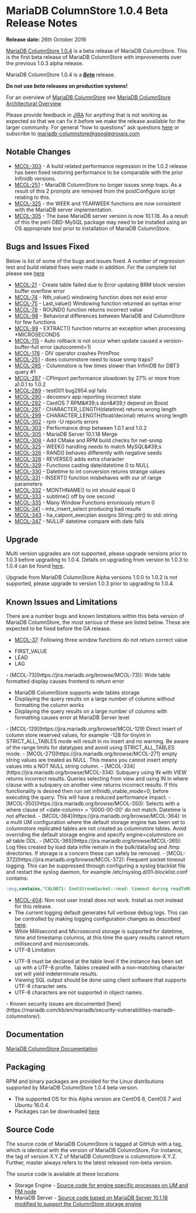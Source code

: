 # MariaDB ColumnStore 1.0.4 Beta Release Notes

<strong>Release date:</strong> 26th October 2016

[MariaDB ColumnStore 1.0.4](/columns-storage-engines-and-plugins/storage-engines/mariadb-columnstore/) is a beta release of MariaDB ColumnStore. This is the first beta release of MariaDB ColumnStore with improvements over the previous 1.0.3 alpha release.

MariaDB ColumnStore 1.0.4 is a <strong><em>[Beta](/kb/en/release-criteria/)</em></strong> release.

<strong>Do not use <em>beta</em> releases on production systems!</strong>

For an overview of [MariaDB ColumnStore](/columns-storage-engines-and-plugins/storage-engines/mariadb-columnstore/) see [MariaDB ColumnStore Architectural Overview](/columns-storage-engines-and-plugins/storage-engines/mariadb-columnstore/columnstore-architecture/columnstore-architectural-overview/)

Please provide feedback in [JIRA](https://jira.mariadb.org/browse/MCOL) for anything that is not working as expected so that we can fix it before we make the release available for the larger community.
For general "how to questions" ask questions [here](/columns-storage-engines-and-plugins/storage-engines/mariadb-columnstore/) or subscribe to mariadb-columnstore@googlegroups.com

## Notable Changes

- [MCOL-303](https://jira.mariadb.org/browse/MCOL-303) - A build related performance regression in the 1.0.2 release has been fixed restoring performance to be comparable with the prior Infinidb versions.
- [MCOL-251](https://jira.mariadb.org/browse/MCOL-251) - MariaDB ColumnStore no longer issues snmp traps. As a result of this 2 prompts are removed from the postConfigure script relating to this.
- [MCOL-325](https://jira.mariadb.org/browse/MCOL-325) - the WEEK and YEARWEEK functions are now consistent with the MariaDB server implementation.
- [MCOL-305](https://jira.mariadb.org/browse/MCOL-305) - The base MariaDB server version is now 10.1.18. As a result of this the perl-DBD-MySQL package may need to be installed using an OS appropriate tool prior to installation of MariaDB ColumnStore.

## Bugs and Issues Fixed

Below is list of some of the bugs and issues fixed. A number of regression test and build related fixes were made in addition. For the complete list please see [here](https://jira.mariadb.org/issues/?jql=project%20%3D%20MCOL%20AND%20status%20%3D%20CLOSED%20and%20fixVersion%20%3D%201.0.4%20ORDER%20BY%20priority%20DESC%2C%20updated%20DESC)

- [MCOL-21](https://jira.mariadb.org/browse/MCOL-21) - Create table failed due to   Error updating BRM block version buffer overflow error
- [MCOL-74](https://jira.mariadb.org/browse/MCOL-74) - Nth_value() windowing function does not exist error
- [MCOL-75](https://jira.mariadb.org/browse/MCOL-75) - Last_value() Windowing function returned an syntax error
- [MCOL-78](https://jira.mariadb.org/browse/MCOL-78) - ROUND() function returns incorrect value
- [MCOL-98](https://jira.mariadb.org/browse/MCOL-98) - Behavioral differences between MariaDB and ColumnStore for few functions
- [MCOL-99](https://jira.mariadb.org/browse/MCOL-99) - EXTRACT() function returns an exception when processing *MICROSECONDS
- [MCOL-115](https://jira.mariadb.org/browse/MCOL-115) - Auto rollback is not occur when update caused a version-buffer-full error (autocommit=1)
- [MCOL-176](https://jira.mariadb.org/browse/MCOL-176) - DIV operator crashes PrimProc
- [MCOL-251](https://jira.mariadb.org/browse/MCOL-251) - does columnstore need to issue snmp traps?
- [MCOL-285](https://jira.mariadb.org/browse/MCOL-285) - Columnstore is few times slower than InfiniDB for DBT3 query #1
- [MCOL-287](https://jira.mariadb.org/browse/MCOL-287) - CPImport performance slowdown by 27% or more from a1.0.1 to 1.0.2
- [MCOL-289](https://jira.mariadb.org/browse/MCOL-289) - test001 bug2954.sql fails
- [MCOL-290](https://jira.mariadb.org/browse/MCOL-290) - decomsrv app reporting incorrect state
- [MCOL-292](https://jira.mariadb.org/browse/MCOL-292) - CentOS 7 RPM&amp;#39;s don&amp;#39;t depend on Boost
- [MCOL-297](https://jira.mariadb.org/browse/MCOL-297) - CHARACTER_LENGTH(datetime) returns wrong length
- [MCOL-299](https://jira.mariadb.org/browse/MCOL-299) - CHARACTER_LENGTH(float/decimal) returns wrong length
- [MCOL-302](https://jira.mariadb.org/browse/MCOL-302) - rpm -U reports errors
- [MCOL-303](https://jira.mariadb.org/browse/MCOL-303) - Performance drop between 1.0.1 and 1.0.2
- [MCOL-305](https://jira.mariadb.org/browse/MCOL-305) - MariaDB Server 10.1.18 Merge
- [MCOL-308](https://jira.mariadb.org/browse/MCOL-308) - Add CMake and RPM build checks for net-snmp
- [MCOL-325](https://jira.mariadb.org/browse/MCOL-325) - WEEK() handling needs to match MySQL&amp;#39;s
- [MCOL-326](https://jira.mariadb.org/browse/MCOL-326) - RAND() behaves differently with negative seeds
- [MCOL-328](https://jira.mariadb.org/browse/MCOL-328) - REVERSE() adds extra character
- [MCOL-329](https://jira.mariadb.org/browse/MCOL-329) - Functions casting date/datetime 0 to NULL
- [MCOL-330](https://jira.mariadb.org/browse/MCOL-330) - Datetime to int conversion returns strange values
- [MCOL-331](https://jira.mariadb.org/browse/MCOL-331) - INSERT() function misbehaves with our of range parameters
- [MCOL-332](https://jira.mariadb.org/browse/MCOL-332) - MONTHNAME() to int should equal 0
- [MCOL-333](https://jira.mariadb.org/browse/MCOL-333) - subtime() off by one second
- [MCOL-335](https://jira.mariadb.org/browse/MCOL-335) - Many Window Functions erroniously return 0
- [MCOL-341](https://jira.mariadb.org/browse/MCOL-341) - mts_insert_select producing bad results
- [MCOL-343](https://jira.mariadb.org/browse/MCOL-343) - ha_calpont_execplan assigns String::ptr() to std::string
- [MCOL-347](https://jira.mariadb.org/browse/MCOL-347) - NULLIF datetime compare with date fails

## Upgrade

Multi version upgrades are not supported, please upgrade versions prior to 1.0.3 before upgrading to 1.0.4. Details on upgrading from version to 1.0.3 to 1.0.4 can be found [here](/columns-storage-engines-and-plugins/storage-engines/mariadb-columnstore/mariadb-columnstore-columnstore/mariadb-columnstore-10-upgrades/upgrading-mariadb-columnstore-from-103-to-104/).

Upgrade from MariaDB ColumnStore Alpha versions 1.0.0 to 1.0.2 is not supported, please upgrade to version 1.0.3 prior to upgrading to 1.0.4.

## Known Issues and Limitations

There are a number bugs and known limitations within this beta version of MariaDB ColumnStore, the most serious of these are listed below. These are expected to be fixed before the GA release.

- [MCOL-37](https://jira.mariadb.org/browse/MCOL-37): Following three window functions do not return correct value
<ul start="1"><li>FIRST_VALUE
</li><li>LEAD
</li><li>LAG
</li></ul>
- [MCOL-73](https://jira.mariadb.org/browse/MCOL-73)): Wide table formatted display causes frontend to return error
<ul start="1"><li>MariaDB ColumnStore supports wide tables storage
</li><li>Displaying the query results on a large number of columns without formatting the column works
</li><li>Displaying the query results on a large number of columns with formatting causes error at MariaDB Server level
</li></ul>
- [MCOL-129](https://jira.mariadb.org/browse/MCOL-129)  Direct insert of column store reserved values, for example -128 for tinyint in STRICT_ALL_TABLES mode will result in no insert and no warning. Be aware of the range limits for datatypes and avoid using STRICT_ALL_TABLES mode.
- [MCOL-271](https://jira.mariadb.org/browse/MCOL-271)  empty string values are treated as NULL. This means you cannot insert empty values into a NOT NULL string column.
- [MCOL-334](https://jira.mariadb.org/browse/MCOL-334): Subquery using IN with VIEW returns incorrect results. Queries selecting from view and using IN in where clause with a subquery on another view returns incorrect results. If this functionality is desired then run set infinidb_vtable_mode=0; before executing the query. This will have a reduced performance impact.
- [MCOL-350](https://jira.mariadb.org/browse/MCOL-350): Selects with a where clause of &lt;date-column&gt; = '0000-00-00' do not match. Datetime is not affected.
- [MCOL-364](https://jira.mariadb.org/browse/MCOL-364): In a multi UM configuration where the default storage engine has been set to columnstore replicated tables are not created as columnstore tables. Avoid overriding the default storage engine and specify engine=columnstore on all table DDL.
- [MCOL-365](https://jira.mariadb.org/browse/MCOL-365): Log files created by load data infile remain in the bulk/data/log and /tmp directories. If storage is a concern these can safely be removed.
- [MCOL-372](https://jira.mariadb.org/browse/MCOL-372): Frequent socket timeout logging. This can be suppressed through configuring a syslog blacklist file and restart the syslog daemon, for example /etc/rsyslog.d/01-blocklist.conf contains:

```sql
:msg,contains,"CAL0071: InetStreamSocket::read: timeout during readToMagic: socket read error: Success; InetStreamSocket:" ~
```

- [MCOL-404](https://jira.mariadb.org/browse/MCOL-404): Non root user install does not work. Install as root instead for this release.
- The current logging default generates full verbose debug logs. This can be controlled by making logging configuration changes as described [here](/columns-storage-engines-and-plugins/storage-engines/mariadb-columnstore/managing-columnstore/managing-columnstore-system/columnstore-system-monitoring-configuration/).
- While Millisecond and Microsecond storage is supported for datetime, time and timestamp columns, at this time the query results cannot return millisecond and microseconds.
- UTF-8 Limitation
<ul start="1"><li>UTF-8 must be declared at the table level if the instance has been set up with a UTF-8 profile. Tables created with a non-matching character set will yield indeterminate results. 
</li><li>Viewing SQL output should be done using client software that supports UTF-8 character sets. 
</li><li>UTF-8 characters are not supported in object names. 
</li></ul>
- Known security issues are documented [here](https://mariadb.com/kb/en/mariadb/security-vulnerabilities-mariadb-columnstore/).

## Documentation

[MariaDB ColumnStore Documentation](/columns-storage-engines-and-plugins/storage-engines/mariadb-columnstore/)

## Packaging

RPM and binary packages are provided for the Linux distributions supported by MariaDB ColumnStore 1.0.4 beta version.

- The supported OS for this Alpha version are CentOS 6, CentOS 7 and Ubuntu 16.0.4.
- Packages can be downloaded [here](https://mariadb.com/my_portal/download/mariadb-columnstore)

## Source Code

The source code of MariaDB ColumnStore is tagged at GitHub with a tag, which is identical with the version of MariaDB ColumnStore. For instance, the tag of version X.Y.Z of MariaDB ColumnStore is columnstore-X.Y.Z. Further, master always refers to the latest released non-beta version.

The source code is available at these locations

- Storage Engine - [Source code for engine specific processes on UM and PM node](https://github.com/mariadb-corporation/mariadb-columnstore-engine)
- MariaDB Server - [Source code based on MariaDB Server 10.1.18 modified to support the ColumnStore storage engine](https://github.com/mariadb-corporation/mariadb-columnstore-server)